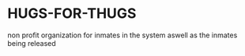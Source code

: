 # HUGS-FOR-THUGS
non profit organization for inmates in the system aswell as the inmates being released
